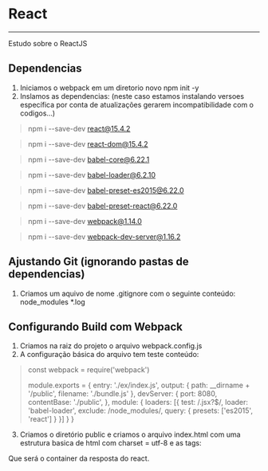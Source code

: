 # React
----
Estudo sobre o ReactJS


## Dependencias

1. Iniciamos o webpack em um diretorio novo npm init -y
2. Inslamos as dependencias: (neste caso estamos instalando versoes específica por conta de atualizações gerarem incompatibilidade com o codigos...)

> npm i --save-dev react@15.4.2

> npm i --save-dev react-dom@15.4.2

> npm i --save-dev babel-core@6.22.1

> npm i --save-dev babel-loader@6.2.10

> npm i --save-dev babel-preset-es2015@6.22.0

> npm i --save-dev babel-preset-react@6.22.0

> npm i --save-dev webpack@1.14.0

> npm i --save-dev webpack-dev-server@1.16.2 



## Ajustando Git (ignorando pastas de dependencias)

1. Criamos um aquivo de nome .gitignore com o seguinte conteúdo:
    node_modules
    *.log

 
## Configurando Build com Webpack

1. Criamos na raiz do projeto o arquivo webpack.config.js 
2. A configuração básica do arquivo tem teste conteúdo:

> const webpack = require('webpack') 
> 
> module.exports = {
>     entry: './ex/index.js',
>     output: {
>         path: __dirname + '/public',
>         filename: './bundle.js'
>     },
>     devServer: {
>         port: 8080,
>         contentBase: './public',
>     },
>     module: {
>         loaders: [{
>             test: /.jsx?$/,
>             loader: 'babel-loader',
>             exclude: /node_modules/,
>             query: {
>                 presets: ['es2015', 'react']
>             }
>         }]
>     }
> }

3. Criamos o diretório public e criamos o arquivo index.html 
  com uma estrutura basica de html com charset = utf-8 e as tags:

    <div id="app">
    </div>
    <script src='bundle.js'></script>

 Que será o container da resposta do react.

 


